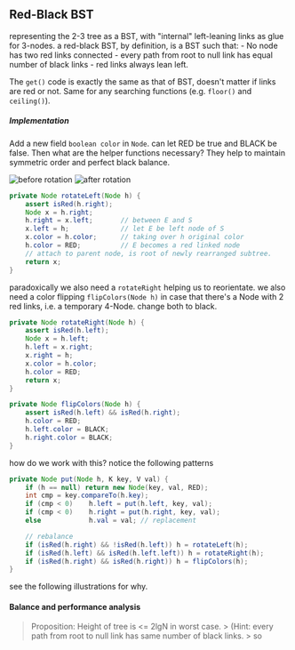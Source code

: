 ## Red-Black BST

representing the 2-3 tree as a BST, with "internal" left-leaning links as glue
for 3-nodes. a red-black BST, by definition, is a BST such that: 
    - No node has two red links connected
    - every path from root to null link has equal number of black links
    - red links always lean left.

The ``` get() ``` code is exactly the same as that of BST, doesn't matter if
links are red or not. Same for any searching functions (e.g. ``` floor() ``` and
``` ceiling() ```).

##### Implementation

Add a new field ``` boolean color ``` in ``` Node ```. can let RED be true and
BLACK be false. Then what are the helper functions necessary? They help to
maintain symmetric order and perfect black balance.

![before rotation](rotate-bef.png)
![after rotation](rotate-aft.png)

```java
private Node rotateLeft(Node h) {
    assert isRed(h.right);
    Node x = h.right;
    h.right = x.left;       // between E and S
    x.left = h;             // let E be left node of S
    x.color = h.color;      // taking over h original color
    h.color = RED;          // E becomes a red linked node
    // attach to parent node, is root of newly rearranged subtree.
    return x; 
}
``` 

paradoxically  we also need a ```rotateRight``` helping us to reorientate.
we also need a color flipping ``` flipColors(Node h) ``` in case that there's a
Node with 2 red links, i.e. a temporary 4-Node. change both to black.

```java
private Node rotateRight(Node h) {
    assert isRed(h.left);
    Node x = h.left;
    h.left = x.right;
    x.right = h;
    x.color = h.color;
    h.color = RED;
    return x;
}

private Node flipColors(Node h) {
    assert isRed(h.left) && isRed(h.right);
    h.color = RED;
    h.left.color = BLACK;
    h.right.color = BLACK;
}
```

how do we work with this? notice the following patterns

```java
private Node put(Node h, K key, V val) {
    if (h == null) return new Node(key, val, RED);
    int cmp = key.compareTo(h.key);
    if (cmp < 0)    h.left = put(h.left, key, val);
    if (cmp < 0)    h.right = put(h.right, key, val);
    else            h.val = val; // replacement

    // rebalance
    if (isRed(h.right) && !isRed(h.left)) h = rotateLeft(h);
    if (isRed(h.left) && isRed(h.left.left)) h = rotateRight(h);
    if (isRed(h.right) && isRed(h.right)) h = flipColors(h);
}
```

see the following illustrations for why.

#### Balance and performance analysis

> Proposition: Height of tree is <= 2lgN in worst case.
    > (Hint: every path from root to null link has same number of black links.
    > so 
